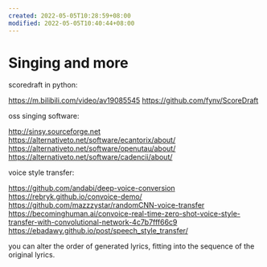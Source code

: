 ```yaml
---
created: 2022-05-05T10:28:59+08:00
modified: 2022-05-05T10:40:44+08:00
---
```


# Singing and more

scoredraft in python:

https://m.bilibili.com/video/av19085545
https://github.com/fynv/ScoreDraft

oss singing software:

http://sinsy.sourceforge.net
https://alternativeto.net/software/ecantorix/about/
https://alternativeto.net/software/openutau/about/
https://alternativeto.net/software/cadencii/about/

voice style transfer:

https://github.com/andabi/deep-voice-conversion
https://rebryk.github.io/convoice-demo/
https://github.com/mazzzystar/randomCNN-voice-transfer
https://becominghuman.ai/convoice-real-time-zero-shot-voice-style-transfer-with-convolutional-network-4c7b7fff66c9
https://ebadawy.github.io/post/speech_style_transfer/

 you can alter the order of generated lyrics, fitting into the sequence of the original lyrics.
